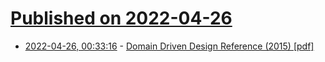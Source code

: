 # [Published on 2022-04-26](index.md)

* [2022-04-26, 00:33:16](https://news.ycombinator.com/item?id=31162623) - [Domain Driven Design Reference (2015) [pdf]](https://www.domainlanguage.com/wp-content/uploads/2016/05/DDD_Reference_2015-03.pdf)
